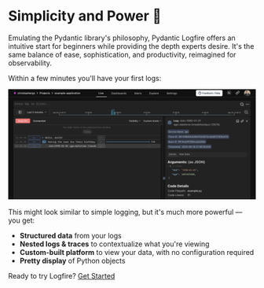 # Simplicity and Power :rocket:

Emulating the Pydantic library's philosophy, Pydantic Logfire offers an
intuitive start for beginners while providing the depth experts desire. It's the same balance of ease, sophistication,
and productivity, reimagined for observability.

Within a few minutes you'll have your first logs:

![Logfire hello world screenshot](../images/index/logfire-screenshot-hello-world-age.png)


This might look similar to simple logging, but it's much more powerful — you get:

- **Structured data** from your logs
- **Nested logs &amp; traces** to contextualize what you're viewing
- **Custom-built platform** to view your data, with no configuration required
- **Pretty display** of Python objects

Ready to try Logfire? [Get Started](../index.md)
